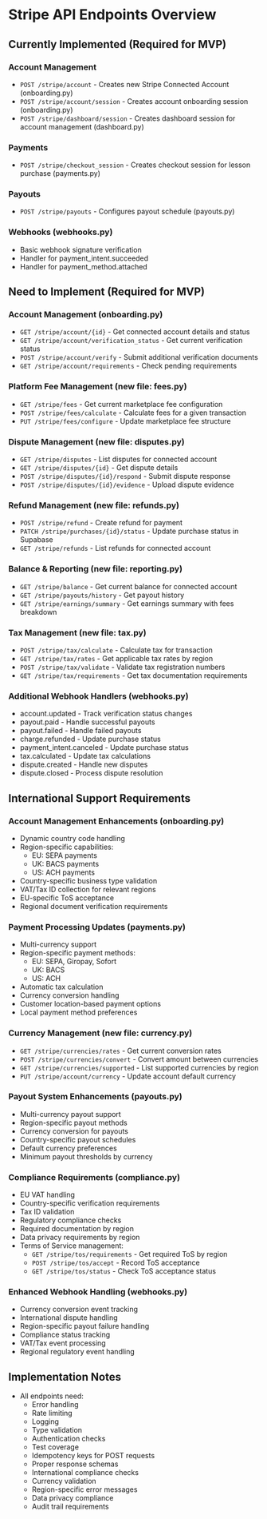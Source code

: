 # Stripe API Endpoints Overview

## Currently Implemented (Required for MVP)

### Account Management
- `POST /stripe/account` - Creates new Stripe Connected Account (onboarding.py)
- `POST /stripe/account/session` - Creates account onboarding session (onboarding.py)
- `POST /stripe/dashboard/session` - Creates dashboard session for account management (dashboard.py)

### Payments
- `POST /stripe/checkout_session` - Creates checkout session for lesson purchase (payments.py)

### Payouts
- `POST /stripe/payouts` - Configures payout schedule (payouts.py)

### Webhooks (webhooks.py)
- Basic webhook signature verification
- Handler for payment_intent.succeeded
- Handler for payment_method.attached

## Need to Implement (Required for MVP)

### Account Management (onboarding.py)
- `GET /stripe/account/{id}` - Get connected account details and status
- `GET /stripe/account/verification_status` - Get current verification status
- `POST /stripe/account/verify` - Submit additional verification documents
- `GET /stripe/account/requirements` - Check pending requirements

### Platform Fee Management (new file: fees.py)
- `GET /stripe/fees` - Get current marketplace fee configuration
- `POST /stripe/fees/calculate` - Calculate fees for a given transaction
- `PUT /stripe/fees/configure` - Update marketplace fee structure

### Dispute Management (new file: disputes.py)
- `GET /stripe/disputes` - List disputes for connected account
- `GET /stripe/disputes/{id}` - Get dispute details
- `POST /stripe/disputes/{id}/respond` - Submit dispute response
- `POST /stripe/disputes/{id}/evidence` - Upload dispute evidence

### Refund Management (new file: refunds.py)
- `POST /stripe/refund` - Create refund for payment
- `PATCH /stripe/purchases/{id}/status` - Update purchase status in Supabase
- `GET /stripe/refunds` - List refunds for connected account

### Balance & Reporting (new file: reporting.py)
- `GET /stripe/balance` - Get current balance for connected account
- `GET /stripe/payouts/history` - Get payout history
- `GET /stripe/earnings/summary` - Get earnings summary with fees breakdown

### Tax Management (new file: tax.py)
- `POST /stripe/tax/calculate` - Calculate tax for transaction
- `GET /stripe/tax/rates` - Get applicable tax rates by region
- `POST /stripe/tax/validate` - Validate tax registration numbers
- `GET /stripe/tax/requirements` - Get tax documentation requirements

### Additional Webhook Handlers (webhooks.py)
- account.updated - Track verification status changes
- payout.paid - Handle successful payouts
- payout.failed - Handle failed payouts
- charge.refunded - Update purchase status
- payment_intent.canceled - Update purchase status
- tax.calculated - Update tax calculations
- dispute.created - Handle new disputes
- dispute.closed - Process dispute resolution

## International Support Requirements

### Account Management Enhancements (onboarding.py)
- Dynamic country code handling
- Region-specific capabilities:
  - EU: SEPA payments
  - UK: BACS payments
  - US: ACH payments
- Country-specific business type validation
- VAT/Tax ID collection for relevant regions
- EU-specific ToS acceptance
- Regional document verification requirements

### Payment Processing Updates (payments.py)
- Multi-currency support
- Region-specific payment methods:
  - EU: SEPA, Giropay, Sofort
  - UK: BACS
  - US: ACH
- Automatic tax calculation
- Currency conversion handling
- Customer location-based payment options
- Local payment method preferences

### Currency Management (new file: currency.py)
- `GET /stripe/currencies/rates` - Get current conversion rates
- `POST /stripe/currencies/convert` - Convert amount between currencies
- `GET /stripe/currencies/supported` - List supported currencies by region
- `PUT /stripe/account/currency` - Update account default currency

### Payout System Enhancements (payouts.py)
- Multi-currency payout support
- Region-specific payout methods
- Currency conversion for payouts
- Country-specific payout schedules
- Default currency preferences
- Minimum payout thresholds by currency

### Compliance Requirements (compliance.py)
- EU VAT handling
- Country-specific verification requirements
- Tax ID validation
- Regulatory compliance checks
- Required documentation by region
- Data privacy requirements by region
- Terms of Service management:
  - `GET /stripe/tos/requirements` - Get required ToS by region
  - `POST /stripe/tos/accept` - Record ToS acceptance
  - `GET /stripe/tos/status` - Check ToS acceptance status

### Enhanced Webhook Handling (webhooks.py)
- Currency conversion event tracking
- International dispute handling
- Region-specific payout failure handling
- Compliance status tracking
- VAT/Tax event processing
- Regional regulatory event handling

## Implementation Notes
- All endpoints need:
  - Error handling
  - Rate limiting
  - Logging
  - Type validation
  - Authentication checks
  - Test coverage
  - Idempotency keys for POST requests
  - Proper response schemas
  - International compliance checks
  - Currency validation
  - Region-specific error messages
  - Data privacy compliance
  - Audit trail requirements
